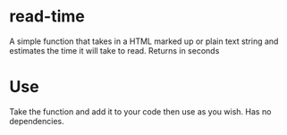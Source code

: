 read-time
=========

A simple function that takes in a HTML marked up or plain text string and estimates the time it will take to read. Returns in seconds

Use
========

Take the function and add it to your code then use as you wish. Has no dependencies.



